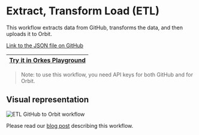 
# Extract, Transform Load (ETL)

This workflow extracts data from GitHub, transforms the data, and then uploads it to Orbit.

[Link to the JSON file on GitHub](https://github.com/conductor-sdk/Simple_ETL)

|[Try it in Orkes Playground](https://play.orkes.io/workflowDef/Github_star_workflow)|
|---|

> Note: to use this workflow, you need API keys for both GitHub and for Orbit.  



## Visual representation
![ETL GitHub to Orbit workflow](https://orkes.io/content/img/blogassets/orbitworkflow.png)


Please read our [blog post](https://orkes.io/content/blog/conductor-etl-example) describing this workflow.


